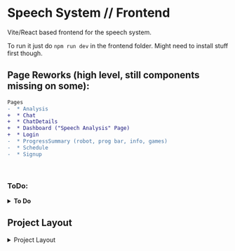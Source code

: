 # Speech System // Frontend
Vite/React based frontend for the speech system.


To run it just do `npm run dev` in the frontend folder. Might need to install stuff first though.


## Page Reworks (high level, still components missing on some):
```diff
Pages
-  * Analysis
+  * Chat
+  * ChatDetails
+  * Dashboard ("Speech Analysis" Page)
+  * Login
-  * ProgressSummary (robot, prog bar, info, games)
-  * Schedule
-  * Signup

```

<br>


### ToDo:

<details closed> <summary> <b>To Do</b> </summary>

* Remove/disable links to pages that don't work

Differentiation between patient and caregiver profiles
* Add a bootstrap "theme" to switch things from blue or purple
* Header when signed in as a patient
* Modals
    - Goal/UserSettings modal for caregivers
    - Goal modal for patients
* Make it so that if the profile is loaded in already and we have our tokens that we cant be on the signup or login pages
    - This but also for the different page access

Database related stuff
* "sentiment" field of the ChatSession model isn't correct
* Add "auto_renew" to Goal in the database
    - means we have to do this in a few spots: `models.py, serializers.py, models.ts`
* Can I set a value for if the user is a patient inside AuthContext or whatever and then import it...?
* Tokens should go in models.ts maybe? (currently is in auth.ts)

Misc.
* Add a refresh chats utility
    - call it when leaving the Chat page to make sure the new chat is on the Dashboard
    - add a button to the dashboard to also call the refresh thing
* Add more toast stuff ?
    - "Chat saved", "chats refreshed", etc.
* Chat Page
    - Fix the stuff going on top of the buttons
    - Buttons could be a lot cleaner
* Move files
    - functions
    - components

</details>
















## Project Layout
<details closed> <summary> Project Layout </summary>

```
src/
│
├─ api/                      # Only place that ever interacts to the backend
│   ├─ index.ts              # Group imports for this whole folder
│   ├─ client.ts             # API fetch/request wrapper with token auto-refresh
│   ├─ auth.ts               # login(), refreshToken()
│   ├─ models.ts             # TypeScript interfaces mirroring DB models
│   └─ endpoints/
|       ├─ profile.ts        # Helpers for accessing each of the DB models
|       └─ ... 
│
├─ hooks/
│   ├─ useSpeechEngine.js    # Does... speech stuff
│   └─ ...
│
├─ context/
│   └─ AuthProvider.tsx      # Exposes { user, profile, login, logout } via the wrapper
│
├─ components/               # Small UI components
├─ pages/                    # Route-level pages
├─ styles/                   # Misc. styles
└─ utils/                    # Misc. helpers
```

</details>



